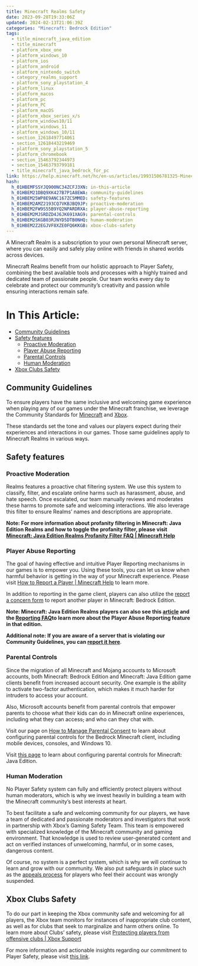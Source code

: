 ```yaml
---
title: Minecraft Realms Safety
date: 2023-09-28T19:33:06Z
updated: 2024-02-13T21:06:39Z
categories: "Minecraft: Bedrock Edition"
tags:
  - title_minecraft_java_edition
  - title_minecraft
  - platform_xbox_one
  - platform_windows_10
  - platform_ios
  - platform_android
  - platform_nintendo_switch
  - category_realms_support
  - platform_sony_playstation_4
  - platform_linux
  - platform_macos
  - platform_pc
  - platform_PC
  - platform_macOS
  - platform_xbox_series_x/s
  - platform_windows10/11
  - platform_windows_11
  - platform_windows_10/11
  - section_12618497714061
  - section_12618443219469
  - platform_sony_playstation_5
  - platform_chromebook
  - section_15463792344973
  - section_15463793799181
  - title_minecraft_java_bedrock_for_pc
link: https://help.minecraft.net/hc/en-us/articles/19931506781325-Minecraft-Realms-Safety
hash:
  h_01HBEMFSSYJQ900NC34ZCFJ3XN: in-this-article
  h_01HBEM21DBQ9XK427B7P1A8EWA: community-guidelines
  h_01HBEM25WP8E9ANC167ZC5MMED: safety-features
  h_01HBEM2AMZ2193CQ7VKBJBQ9JP: proactive-moderation
  h_01HBEM2FW9S55B9YQ2NPARDRXA: player-abuse-reporting
  h_01HBEM2MJSRDZD4J6JK691XAG9: parental-controls
  h_01HBEM2SKGB03RJNYD5DTB0NHQ: human-moderation
  h_01HBEM2Z2EGJVF8XZE0FQ6KKGB: xbox-clubs-safety
---
```


A Minecraft Realm is a subscription to your own personal Minecraft server, where you can easily and safely play online with friends in shared worlds across devices.

Minecraft Realms benefit from our holistic approach to Player Safety, combining the best available tools and processes with a highly trained and dedicated team of passionate people. Our team works every day to celebrate and protect our community’s creativity and passion while ensuring interactions remain safe.

# In This Article:

- [Community Guidelines](#community-guidelines)
- [Safety features](#safety-features)
  - [Proactive Moderation](#proactive-moderation)
  - [Player Abuse Reporting](#player-abuse-reporting)
  - [Parental Controls](#parental-controls)
  - [Human Moderation](#human-moderation)
- [Xbox Clubs Safety](#xbox-clubs-safety)

## Community Guidelines

To ensure players have the same inclusive and welcoming game experience when playing any of our games under the Minecraft franchise, we leverage the Community Standards for [Minecraft](https://www.minecraft.net/en-us/community-standards) and [Xbox](https://www.xbox.com/en-CA/legal/community-standards).

These standards set the tone and values our players expect during their experiences and interactions in our games. Those same guidelines apply to Minecraft Realms in various ways.

## Safety features

### Proactive Moderation

Realms features a proactive chat filtering system. We use this system to classify, filter, and escalate online harms such as harassment, abuse, and hate speech. Once escalated, our team manually reviews and moderates these harms to promote safe and welcoming interactions. We also leverage this filter to ensure Realms’ names and descriptions are appropriate.

**Note: For more information about profanity filtering in Minecraft: Java Edition Realms and how to toggle the profanity filter, please visit [Minecraft: Java Edition Realms Profanity Filter FAQ \| Minecraft Help](../Minecraft-Java-Realms/How-to-Turn-Off-the-Minecraft-Java-Edition-Realms-Profanity-Filter.md)**

### Player Abuse Reporting

The goal of having effective and intuitive Player Reporting mechanisms in our games is to empower you. Using these tools, you can let us know when harmful behavior is getting in the way of your Minecraft experience. Please visit [How to Report a Player \| Minecraft Help](./How-to-Report-a-Player.md) to learn more.

In addition to reporting in the game client, players can also utilize the [report a concern form](https://help.minecraft.net/hc/en-us/requests/new?ticket_form_id=4416074743565) to report another player in Minecraft: Bedrock Edition.

**Note: Minecraft: Java Edition Realms players can also see this [article](https://www.minecraft.net/en-us/article/addressing-player-chat-reporting-tool) and the [Reporting FAQ](../Minecraft-Java-Realms/Minecraft-Java-Edition-Player-Reporting-FAQ.md)to learn more about the Player Abuse Reporting feature in that edition.**

**Additional note: If you are aware of a server that is violating our Community Guidelines, you can [report it here](https://help.minecraft.net/hc/en-us/requests/new?ticket_form_id=11289976570893)**.

### Parental Controls

Since the migration of all Minecraft and Mojang accounts to Microsoft accounts, both Minecraft: Bedrock Edition and Minecraft: Java Edition game clients benefit from increased account security. One example is the ability to activate two-factor authentication, which makes it much harder for intruders to access your account.

Also, Microsoft accounts benefit from parental controls that empower parents to choose what their kids can do in Minecraft online experiences, including what they can access~~,~~ and who can they chat with.

Visit our page on [How to Manage Parental Consent](./Set-Up-Microsoft-Family-Accounts-for-Minecraft-multiplayer-games.md) to learn about configuring parental controls for the Bedrock Minecraft client, including mobile devices, consoles, and Windows 10.

Visit [this page](../Minecraft-Java-Edition/Minecraft-Java-Edition-Parental-Control-Features-FAQ.md) to learn about configuring parental controls for Minecraft: Java Edition.

### Human Moderation

No Player Safety system can fully and efficiently protect players without human moderators, which is why we invest heavily in building a team with the Minecraft community’s best interests at heart.

To best facilitate a safe and welcoming community for our players, we have a team of dedicated and passionate moderators and investigators that work in partnership with Xbox’s Gaming Safety Team. This team is empowered with specialized knowledge of the Minecraft community and gaming environment. That knowledge is used to review user-generated content and act on verified instances of unwelcoming, harmful, or in some cases, dangerous content.

Of course, no system is a perfect system, which is why we will continue to learn and grow with our community. We also put safeguards in place such as the [appeals process](https://help.minecraft.net/hc/en-us/requests/new?ticket_form_id=360003469452) for players who feel their account was wrongly suspended.

## Xbox Clubs Safety

To do our part in keeping the Xbox community safe and welcoming for all players, the Xbox team monitors for instances of inappropriate club content, as well as for clubs that seek to marginalize and harm others online. To learn more about Clubs’ safety, please visit [Protecting players from offensive clubs \| Xbox Support](https://support.xbox.com/en-US/help/family-online-safety/enforcement/protecting-players-from-offensive-clubs)

For more information and actionable insights regarding our commitment to Player Safety, please visit [this link](./Our-Commitment-to-Player-Safety.md#h_01G95X6QQHPDQ3SAVEMN8JK6HM).
